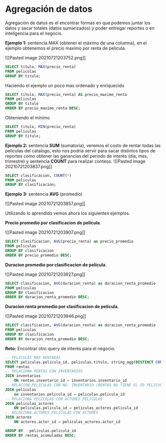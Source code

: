 # Agregación de datos

Agregación de datos es el encontrar formas en que podemos juntar los datos y sacar totales (datos sumarizados) y poder entregar reportes o en inteligencia para el negocio.

**Ejemplo 1:** sentencia MAX (obtener el máximo de una columna), en el ejemplo obtenemos el precio maximo por renta de película.

![[Pasted image 20210721203752.png]]

```sql
SELECT titulo, MAX(precio_renta)
FROM peliculas
GROUP BY titulo;
```
Haciendo el ejemplo un poco mas ordenado y enriquecido
```sql
SELECT titulo, MAX(precio_renta) AS precio_maximo_renta
FROM peliculas
GROUP BY titulo
ORDER BY precio_maximo_renta DESC;
```
Obteniendo el mínimo
```sql
SELECT titulo, MIN(precio_renta)
FROM peliculas
GROUP BY titulo;
```
**Ejemplo 2:** sentencia **SUM** (sumatoria), veremos el costo de rentar todas las peliculas del catalogo, esto nos podría servir para sacar distintos tipos de reportes como obtener las ganancias del periodo de interés (dia, mes, trimestre) y sentencia **COUNT** para realizar conteos.
![[Pasted image 20210721203837.png]]

```sql
SELECT clasificacion, COUNT(*)
FROM peliculas
GROUP BY clasificacion;
```
**Ejemplo 3:** sentencia **AVG** (promedio)

![[Pasted image 20210721203857.png]]

Utilizando lo aprendido vemos ahora los siguientes ejemplos.

**Precio promedio por clasificacion de película**.

![[Pasted image 20210721203907.png]]

```sql
SELECT clasificacion, AVG(precio_renta) as precio_promedio
FROM peliculas
GROUP BY clasificacion
ORDER BY precio_promedio DESC;
```

**Duracion promedio por clasificacion de película**.

![[Pasted image 20210721203927.png]]

```sql
SELECT clasificacion, AVG(duracion_renta) as duracion_renta_promedio
FROM peliculas
GROUP BY clasificacion
ORDER BY duracion_renta_promedio DESC;
```

**Duracion renta promedio por clasificacion de película**.

![[Pasted image 20210721203946.png]]

```sql
SELECT clasificacion, AVG(duracion_renta) as duracion_renta_promedio
FROM peliculas
GROUP BY clasificacion
ORDER BY duracion_renta_promedio DESC;
```
**Reto:** Encontrar otro query de interés para el negocio.
```sql
-- PELICULAS MAS RENTADAS
SELECT peliculas.pelicula_id, peliculas.titulo, string_agg(DISTINCT CONCAT(actores.nombre, ' ', actores.apellido), ',') as nombes_actores  , count(*) AS rentas_acumuladas
FROM rentas
-- RELACIONA RENTAS CON INVENTARIOS
JOIN inventarios
    ON rentas.inventario_id = inventarios.inventario_id
-- RELACION PELICULAS CON NO. INVENTARIO (RENTAS NO TIENE EL ID PELICULA)
JOIN peliculas
    on inventarios.pelicula_id = peliculas.pelicula_id
-- RELACIONA PELICULAS CON ACTORES_PELICULAS
JOIN peliculas_actores
    ON peliculas.pelicula_id = peliculas_actores.pelicula_id
-- RELACIONA ACTORES_PELICULAS CON ACTORES
JOIN actores 
    ON actores.actor_id = peliculas_actores.actor_id

GROUP BY   peliculas.pelicula_id
ORDER BY rentas_acumuladas DESC;
```